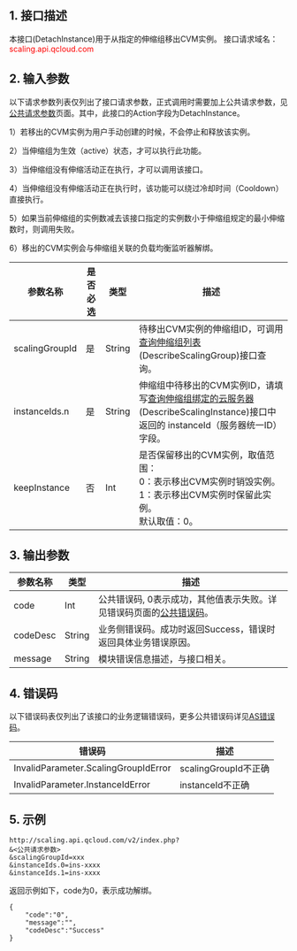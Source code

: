 ## 1. 接口描述

本接口(DetachInstance)用于从指定的伸缩组移出CVM实例。
接口请求域名：<font style="color:red">scaling.api.qcloud.com</font>

## 2. 输入参数

以下请求参数列表仅列出了接口请求参数，正式调用时需要加上公共请求参数，见<a href="/doc/api/372/4153" title="公共请求参数">公共请求参数</a>页面。其中，此接口的Action字段为DetachInstance。

1）若移出的CVM实例为用户手动创建的时候，不会停止和释放该实例。

2）当伸缩组为生效（active）状态，才可以执行此功能。

3）当伸缩组没有伸缩活动正在执行，才可以调用该接口。

4）当伸缩组没有伸缩活动正在执行时，该功能可以绕过冷却时间（Cooldown）直接执行。

5）如果当前伸缩组的实例数减去该接口指定的实例数小于伸缩组规定的最小伸缩数时，则调用失败。

6）移出的CVM实例会与伸缩组关联的负载均衡监听器解绑。

| 参数名称           | 是否必选 | 类型     | 描述                                       |
| -------------- | ---- | ------ | ---------------------------------------- |
| scalingGroupId | 是    | String | 待移出CVM实例的伸缩组ID，可调用<a href="/doc/api/372/查询伸缩组列表" title="查询伸缩组列表">查询伸缩组列表</a>(DescribeScalingGroup)接口查询。 |
| instanceIds.n  | 是    | String | 伸缩组中待移出的CVM实例ID，请填写<a href="/doc/api/372/查询伸缩组绑定的云服务器" title="DescribeScalingInstance">查询伸缩组绑定的云服务器</a>(DescribeScalingInstance)接口中返回的 instanceId（服务器统一ID）字段。 |
| keepInstance   | 否    | Int    | 是否保留移出的CVM实例，取值范围：<br>0：表示移出CVM实例时销毁实例。<br>1：表示移出CVM实例时保留此实例。<br> 默认取值：0。 |

## 3. 输出参数

| 参数名称     | 类型     | 描述                                       |
| -------- | ------ | ---------------------------------------- |
| code     | Int    | 公共错误码, 0表示成功，其他值表示失败。详见错误码页面的<a href="/document/api/377/4173" title="公共错误码">公共错误码</a>。 |
| codeDesc | String | 业务侧错误码。成功时返回Success，错误时返回具体业务错误原因。       |
| message  | String | 模块错误信息描述，与接口相关。                          |

## 4. 错误码

以下错误码表仅列出了该接口的业务逻辑错误码，更多公共错误码详见[AS错误码](/doc/api/372/4173)。

| 错误码                                  | 描述                |
| ------------------------------------ | ----------------- |
| InvalidParameter.ScalingGroupIdError | scalingGroupId不正确 |
| InvalidParameter.InstanceIdError     | instanceId不正确     |

## 5. 示例

```
http://scaling.api.qcloud.com/v2/index.php?
&<公共请求参数>
&scalingGroupId=xxx
&instanceIds.0=ins-xxxx
&instanceIds.1=ins-xxxx
```

返回示例如下，code为0，表示成功解绑。

```
{
    "code":"0",
    "message":"", 
    "codeDesc":"Success"   
}
```

